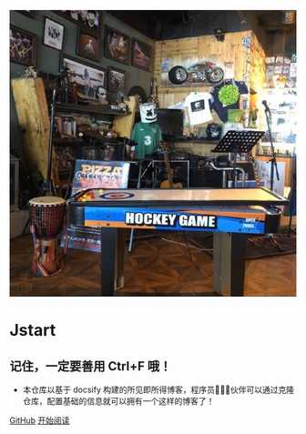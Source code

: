 ![logo](_media/index.jpg)

# Jstart

## 记住，一定要善用 Ctrl+F 哦！

- 本仓库以基于 docsify 构建的所见即所得博客，程序员👨🏻‍💻伙伴可以通过克隆仓库，配置基础的信息就可以拥有一个这样的博客了！
    

[GitHub](<https://github.com/Jyxstart/Jyxstart.github.io>)
[开始阅读](README.md)